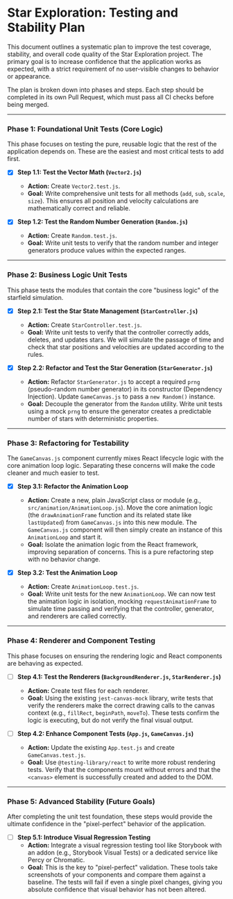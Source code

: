 # Star Exploration: Testing and Stability Plan

This document outlines a systematic plan to improve the test coverage, stability, and overall code quality of the Star Exploration project. The primary goal is to increase confidence that the application works as expected, with a strict requirement of no user-visible changes to behavior or appearance.

The plan is broken down into phases and steps. Each step should be completed in its own Pull Request, which must pass all CI checks before being merged.

---

### Phase 1: Foundational Unit Tests (Core Logic)

This phase focuses on testing the pure, reusable logic that the rest of the application depends on. These are the easiest and most critical tests to add first.

-   [x] **Step 1.1: Test the Vector Math (`Vector2.js`)**
    -   **Action:** Create `Vector2.test.js`.
    -   **Goal:** Write comprehensive unit tests for all methods (`add`, `sub`, `scale`, `size`). This ensures all position and velocity calculations are mathematically correct and reliable.

-   [x] **Step 1.2: Test the Random Number Generation (`Random.js`)**
    -   **Action:** Create `Random.test.js`.
    -   **Goal:** Write unit tests to verify that the random number and integer generators produce values within the expected ranges.

---

### Phase 2: Business Logic Unit Tests

This phase tests the modules that contain the core "business logic" of the starfield simulation.

-   [x] **Step 2.1: Test the Star State Management (`StarController.js`)**
    -   **Action:** Create `StarController.test.js`.
    -   **Goal:** Write unit tests to verify that the controller correctly adds, deletes, and updates stars. We will simulate the passage of time and check that star positions and velocities are updated according to the rules.

-   [x] **Step 2.2: Refactor and Test the Star Generation (`StarGenerator.js`)**
    -   **Action:** Refactor `StarGenerator.js` to accept a required `prng` (pseudo-random number generator) in its constructor (Dependency Injection). Update `GameCanvas.js` to pass a `new Random()` instance.
    -   **Goal:** Decouple the generator from the `Random` utility. Write unit tests using a mock `prng` to ensure the generator creates a predictable number of stars with deterministic properties.

---

### Phase 3: Refactoring for Testability

The `GameCanvas.js` component currently mixes React lifecycle logic with the core animation loop logic. Separating these concerns will make the code cleaner and much easier to test.

-   [x] **Step 3.1: Refactor the Animation Loop**
    -   **Action:** Create a new, plain JavaScript class or module (e.g., `src/animation/AnimationLoop.js`). Move the core animation logic (the `drawAnimationFrame` function and its related state like `lastUpdated`) from `GameCanvas.js` into this new module. The `GameCanvas.js` component will then simply create an instance of this `AnimationLoop` and start it.
    -   **Goal:** Isolate the animation logic from the React framework, improving separation of concerns. This is a pure refactoring step with no behavior change.

-   [x] **Step 3.2: Test the Animation Loop**
    -   **Action:** Create `AnimationLoop.test.js`.
    -   **Goal:** Write unit tests for the new `AnimationLoop`. We can now test the animation logic in isolation, mocking `requestAnimationFrame` to simulate time passing and verifying that the controller, generator, and renderers are called correctly.

---

### Phase 4: Renderer and Component Testing

This phase focuses on ensuring the rendering logic and React components are behaving as expected.

-   [ ] **Step 4.1: Test the Renderers (`BackgroundRenderer.js`, `StarRenderer.js`)**
    -   **Action:** Create test files for each renderer.
    -   **Goal:** Using the existing `jest-canvas-mock` library, write tests that verify the renderers make the correct drawing calls to the canvas context (e.g., `fillRect`, `beginPath`, `moveTo`). These tests confirm the logic is executing, but do not verify the final visual output.

-   [ ] **Step 4.2: Enhance Component Tests (`App.js`, `GameCanvas.js`)**
    -   **Action:** Update the existing `App.test.js` and create `GameCanvas.test.js`.
    -   **Goal:** Use `@testing-library/react` to write more robust rendering tests. Verify that the components mount without errors and that the `<canvas>` element is successfully created and added to the DOM.

---

### Phase 5: Advanced Stability (Future Goals)

After completing the unit test foundation, these steps would provide the ultimate confidence in the "pixel-perfect" behavior of the application.

-   [ ] **Step 5.1: Introduce Visual Regression Testing**
    -   **Action:** Integrate a visual regression testing tool like Storybook with an addon (e.g., Storybook Visual Tests) or a dedicated service like Percy or Chromatic.
    -   **Goal:** This is the key to "pixel-perfect" validation. These tools take screenshots of your components and compare them against a baseline. The tests will fail if even a single pixel changes, giving you absolute confidence that visual behavior has not been altered.